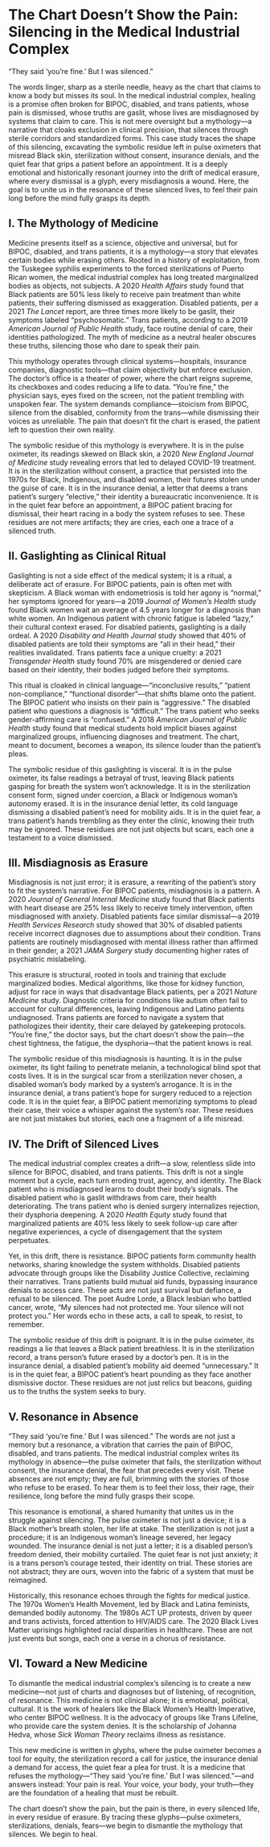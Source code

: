 # The Chart Doesn’t Show the Pain: Silencing in the Medical Industrial Complex

“They said ‘you’re fine.’ But I was silenced.”

The words linger, sharp as a sterile needle, heavy as the chart that claims to know a body but misses its soul. In the medical industrial complex, healing is a promise often broken for BIPOC, disabled, and trans patients, whose pain is dismissed, whose truths are gaslit, whose lives are misdiagnosed by systems that claim to care. This is not mere oversight but a mythology—a narrative that cloaks exclusion in clinical precision, that silences through sterile corridors and standardized forms. This case study traces the shape of this silencing, excavating the symbolic residue left in pulse oximeters that misread Black skin, sterilization without consent, insurance denials, and the quiet fear that grips a patient before an appointment. It is a deeply emotional and historically resonant journey into the drift of medical erasure, where every dismissal is a glyph, every misdiagnosis a wound. Here, the goal is to unite us in the resonance of these silenced lives, to feel their pain long before the mind fully grasps its depth.

## I. The Mythology of Medicine

Medicine presents itself as a science, objective and universal, but for BIPOC, disabled, and trans patients, it is a mythology—a story that elevates certain bodies while erasing others. Rooted in a history of exploitation, from the Tuskegee syphilis experiments to the forced sterilizations of Puerto Rican women, the medical industrial complex has long treated marginalized bodies as objects, not subjects. A 2020 *Health Affairs* study found that Black patients are 50% less likely to receive pain treatment than white patients, their suffering dismissed as exaggeration. Disabled patients, per a 2021 *The Lancet* report, are three times more likely to be gaslit, their symptoms labeled “psychosomatic.” Trans patients, according to a 2019 *American Journal of Public Health* study, face routine denial of care, their identities pathologized. The myth of medicine as a neutral healer obscures these truths, silencing those who dare to speak their pain.

This mythology operates through clinical systems—hospitals, insurance companies, diagnostic tools—that claim objectivity but enforce exclusion. The doctor’s office is a theater of power, where the chart reigns supreme, its checkboxes and codes reducing a life to data. “You’re fine,” the physician says, eyes fixed on the screen, not the patient trembling with unspoken fear. The system demands compliance—stoicism from BIPOC, silence from the disabled, conformity from the trans—while dismissing their voices as unreliable. The pain that doesn’t fit the chart is erased, the patient left to question their own reality.

The symbolic residue of this mythology is everywhere. It is in the pulse oximeter, its readings skewed on Black skin, a 2020 *New England Journal of Medicine* study revealing errors that led to delayed COVID-19 treatment. It is in the sterilization without consent, a practice that persisted into the 1970s for Black, Indigenous, and disabled women, their futures stolen under the guise of care. It is in the insurance denial, a letter that deems a trans patient’s surgery “elective,” their identity a bureaucratic inconvenience. It is in the quiet fear before an appointment, a BIPOC patient bracing for dismissal, their heart racing in a body the system refuses to see. These residues are not mere artifacts; they are cries, each one a trace of a silenced truth.

## II. Gaslighting as Clinical Ritual

Gaslighting is not a side effect of the medical system; it is a ritual, a deliberate act of erasure. For BIPOC patients, pain is often met with skepticism. A Black woman with endometriosis is told her agony is “normal,” her symptoms ignored for years—a 2019 *Journal of Women’s Health* study found Black women wait an average of 4.5 years longer for a diagnosis than white women. An Indigenous patient with chronic fatigue is labeled “lazy,” their cultural context erased. For disabled patients, gaslighting is a daily ordeal. A 2020 *Disability and Health Journal* study showed that 40% of disabled patients are told their symptoms are “all in their head,” their realities invalidated. Trans patients face a unique cruelty: a 2021 *Transgender Health* study found 70% are misgendered or denied care based on their identity, their bodies judged before their symptoms.

This ritual is cloaked in clinical language—“inconclusive results,” “patient non-compliance,” “functional disorder”—that shifts blame onto the patient. The BIPOC patient who insists on their pain is “aggressive.” The disabled patient who questions a diagnosis is “difficult.” The trans patient who seeks gender-affirming care is “confused.” A 2018 *American Journal of Public Health* study found that medical students hold implicit biases against marginalized groups, influencing diagnoses and treatment. The chart, meant to document, becomes a weapon, its silence louder than the patient’s pleas.

The symbolic residue of this gaslighting is visceral. It is in the pulse oximeter, its false readings a betrayal of trust, leaving Black patients gasping for breath the system won’t acknowledge. It is in the sterilization consent form, signed under coercion, a Black or Indigenous woman’s autonomy erased. It is in the insurance denial letter, its cold language dismissing a disabled patient’s need for mobility aids. It is in the quiet fear, a trans patient’s hands trembling as they enter the clinic, knowing their truth may be ignored. These residues are not just objects but scars, each one a testament to a voice dismissed.

## III. Misdiagnosis as Erasure

Misdiagnosis is not just error; it is erasure, a rewriting of the patient’s story to fit the system’s narrative. For BIPOC patients, misdiagnosis is a pattern. A 2020 *Journal of General Internal Medicine* study found that Black patients with heart disease are 25% less likely to receive timely intervention, often misdiagnosed with anxiety. Disabled patients face similar dismissal—a 2019 *Health Services Research* study showed that 30% of disabled patients receive incorrect diagnoses due to assumptions about their condition. Trans patients are routinely misdiagnosed with mental illness rather than affirmed in their gender, a 2021 *JAMA Surgery* study documenting higher rates of psychiatric mislabeling.

This erasure is structural, rooted in tools and training that exclude marginalized bodies. Medical algorithms, like those for kidney function, adjust for race in ways that disadvantage Black patients, per a 2021 *Nature Medicine* study. Diagnostic criteria for conditions like autism often fail to account for cultural differences, leaving Indigenous and Latino patients undiagnosed. Trans patients are forced to navigate a system that pathologizes their identity, their care delayed by gatekeeping protocols. “You’re fine,” the doctor says, but the chart doesn’t show the pain—the chest tightness, the fatigue, the dysphoria—that the patient knows is real.

The symbolic residue of this misdiagnosis is haunting. It is in the pulse oximeter, its light failing to penetrate melanin, a technological blind spot that costs lives. It is in the surgical scar from a sterilization never chosen, a disabled woman’s body marked by a system’s arrogance. It is in the insurance denial, a trans patient’s hope for surgery reduced to a rejection code. It is in the quiet fear, a BIPOC patient memorizing symptoms to plead their case, their voice a whisper against the system’s roar. These residues are not just mistakes but stories, each one a fragment of a life misread.

## IV. The Drift of Silenced Lives

The medical industrial complex creates a drift—a slow, relentless slide into silence for BIPOC, disabled, and trans patients. This drift is not a single moment but a cycle, each turn eroding trust, agency, and identity. The Black patient who is misdiagnosed learns to doubt their body’s signals. The disabled patient who is gaslit withdraws from care, their health deteriorating. The trans patient who is denied surgery internalizes rejection, their dysphoria deepening. A 2020 *Health Equity* study found that marginalized patients are 40% less likely to seek follow-up care after negative experiences, a cycle of disengagement that the system perpetuates.

Yet, in this drift, there is resistance. BIPOC patients form community health networks, sharing knowledge the system withholds. Disabled patients advocate through groups like the Disability Justice Collective, reclaiming their narratives. Trans patients build mutual aid funds, bypassing insurance denials to access care. These acts are not just survival but defiance, a refusal to be silenced. The poet Audre Lorde, a Black lesbian who battled cancer, wrote, “My silences had not protected me. Your silence will not protect you.” Her words echo in these acts, a call to speak, to resist, to remember.

The symbolic residue of this drift is poignant. It is in the pulse oximeter, its readings a lie that leaves a Black patient breathless. It is in the sterilization record, a trans person’s future erased by a doctor’s pen. It is in the insurance denial, a disabled patient’s mobility aid deemed “unnecessary.” It is in the quiet fear, a BIPOC patient’s heart pounding as they face another dismissive doctor. These residues are not just relics but beacons, guiding us to the truths the system seeks to bury.

## V. Resonance in Absence

“They said ‘you’re fine.’ But I was silenced.” The words are not just a memory but a resonance, a vibration that carries the pain of BIPOC, disabled, and trans patients. The medical industrial complex writes its mythology in absence—the pulse oximeter that fails, the sterilization without consent, the insurance denial, the fear that precedes every visit. These absences are not empty; they are full, brimming with the stories of those who refuse to be erased. To hear them is to feel their loss, their rage, their resilience, long before the mind fully grasps their scope.

This resonance is emotional, a shared humanity that unites us in the struggle against silencing. The pulse oximeter is not just a device; it is a Black mother’s breath stolen, her life at stake. The sterilization is not just a procedure; it is an Indigenous woman’s lineage severed, her legacy wounded. The insurance denial is not just a letter; it is a disabled person’s freedom denied, their mobility curtailed. The quiet fear is not just anxiety; it is a trans person’s courage tested, their identity on trial. These stories are not abstract; they are ours, woven into the fabric of a system that must be reimagined.

Historically, this resonance echoes through the fights for medical justice. The 1970s Women’s Health Movement, led by Black and Latina feminists, demanded bodily autonomy. The 1980s ACT UP protests, driven by queer and trans activists, forced attention to HIV/AIDS care. The 2020 Black Lives Matter uprisings highlighted racial disparities in healthcare. These are not just events but songs, each one a verse in a chorus of resistance.

## VI. Toward a New Medicine

To dismantle the medical industrial complex’s silencing is to create a new medicine—not just of charts and diagnoses but of listening, of recognition, of resonance. This medicine is not clinical alone; it is emotional, political, cultural. It is the work of healers like the Black Women’s Health Imperative, who center BIPOC wellness. It is the advocacy of groups like Trans Lifeline, who provide care the system denies. It is the scholarship of Johanna Hedva, whose *Sick Woman Theory* reclaims illness as resistance.

This new medicine is written in glyphs, where the pulse oximeter becomes a tool for equity, the sterilization record a call for justice, the insurance denial a demand for access, the quiet fear a plea for trust. It is a medicine that refuses the mythology—“They said ‘you’re fine.’ But I was silenced.”—and answers instead: Your pain is real. Your voice, your body, your truth—they are the foundation of a healing that must be rebuilt.

The chart doesn’t show the pain, but the pain is there, in every silenced life, in every residue of erasure. By tracing these glyphs—pulse oximeters, sterilizations, denials, fears—we begin to dismantle the mythology that silences. We begin to heal.
